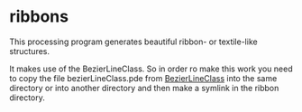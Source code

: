 # ribbons
 This processing program generates beautiful ribbon- or textile-like structures.
 
 It makes use of the BezierLineClass. So in order ro make this work you need to copy the file bezierLineClass.pde from [BezierLineClass](https://github.com/mattack65/processing---bezierLineClass) into the same directory or into another directory and then make a symlink in the ribbon directory.
 

